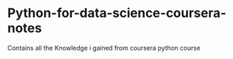 # Python-for-data-science-coursera-notes
Contains all the Knowledge i gained from coursera python course

